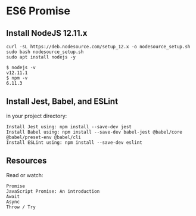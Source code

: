 # ES6 Promise

## Install NodeJS 12.11.x
	curl -sL https://deb.nodesource.com/setup_12.x -o nodesource_setup.sh
	sudo bash nodesource_setup.sh
	sudo apt install nodejs -y

	$ nodejs -v
	v12.11.1
	$ npm -v
	6.11.3

## Install Jest, Babel, and ESLint

in your project directory:

    Install Jest using: npm install --save-dev jest
    Install Babel using: npm install --save-dev babel-jest @babel/core @babel/preset-env @babel/cli
    Install ESLint using: npm install --save-dev eslint

## Resources

Read or watch:

    Promise
    JavaScript Promise: An introduction
    Await
    Async
    Throw / Try
